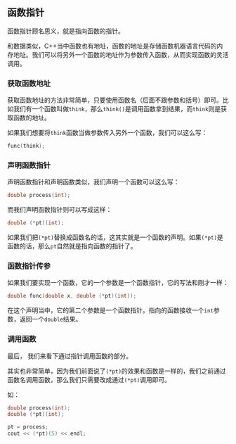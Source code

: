 ## 函数指针

函数指针顾名思义，就是指向函数的指针。

和数据类似，C++当中函数也有地址，函数的地址是存储函数机器语言代码的内存地址。我们可以将另外一个函数的地址作为参数传入函数，从而实现函数的灵活调用。

### 获取函数地址

获取函数地址的方法非常简单，只要使用函数名（后面不跟参数和括号）即可。比如我们有一个函数叫做`think`，那么`think()`是调用函数拿到结果，而`think`则是获取函数的地址。

如果我们想要将`think`函数当做参数传入另外一个函数，我们可以这么写：

```C++
func(think);
```

### 声明函数指针

声明函数指针和声明函数类似，我们声明一个函数可以这么写：

```C++
double process(int);
```

而我们声明函数指针则可以写成这样：

```C++
double (*pt)(int);
```

如果我们把`(*pt)`替换成函数名的话，这其实就是一个函数的声明。如果`(*pt)`是函数的话，那么`pt`自然就是指向函数的指针了。

### 函数指针传参

如果我们要实现一个函数，它的一个参数是一个函数指针，它的写法和刚才一样：

```C++
double func(double x, double (*pt)(int));
```

在这个声明当中，它的第二个参数是一个函数指针。指向的函数接收一个`int`参数，返回一个`double`结果。

### 调用函数

最后， 我们来看下通过指针调用函数的部分。

其实也非常简单，因为我们前面说了`(*pt)`的效果和函数是一样的，我们之前通过函数名调用函数，那么我们只需要改成通过`(*pt)`调用即可。

如：

```C++
double process(int);
double (*pt)(int);

pt = process;
cout << (*pt)(5) << endl;
```
